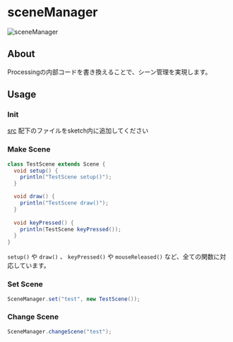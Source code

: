 # sceneManager

![sceneManager](https://gyazo.com/3c1be0d59cffd51956459afecad7c0f3.png)

## About

Processingの内部コードを書き換えることで、シーン管理を実現します。

## Usage

### Init

[src](https://github.com/progfay/sceneManager/tree/master/src) 配下のファイルをsketch内に追加してください

### Make Scene

```java
class TestScene extends Scene {
  void setup() {
    println("TestScene setup()");
  }

  void draw() {
    println("TestScene draw()");
  }
  
  void keyPressed() {
    println(TestScene keyPressed());
  }
}
```

`setup()` や `draw()` 、 `keyPressed()` や `mouseReleased()` など、全ての関数に対応しています。

### Set Scene

```java
SceneManager.set("test", new TestScene());
```

### Change Scene

```java
SceneManager.changeScene("test");
```
